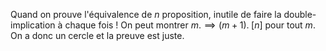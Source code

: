 Quand on prouve l'équivalence de $n$ proposition, inutile de faire la double-implication à chaque fois !
On peut montrer $m. \implies (m+1). \; [n]$ pour tout $m$.
On a donc un cercle et la preuve est juste.